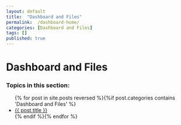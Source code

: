 ```yaml
---
layout: default
title:  "Dashboard and Files"
permalink:  /dashboard-home/
categories: [Dashboard and Files]
tags: []
published: true
---
```


<div data-type="part" class="hsecpart" data-hederis-type="hsecpart" id="dashboard-home" data-pi-attrs="id: dashboard-home" role="doc-part" data-author-name=" " data-book-title=" " title="Dashboard and Files"><h1 data-hederis-type="hblkchaptitle" class="hblkchaptitle" id="pFVufeqEQ">Dashboard and Files</h1><h3>Topics in this section:</h3><ul class="">{% for post in site.posts reversed %}{%if post.categories contains 'Dashboard and Files' %}<li class=""><a class="" href="{{ post.url }}">{{ post.title }}</a></li>{% endif %}{% endfor %}</ul></div>